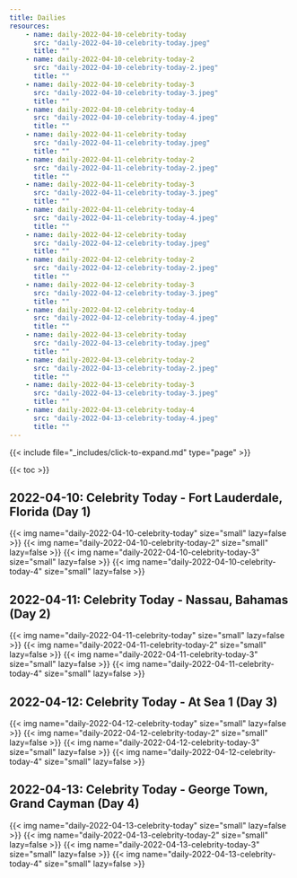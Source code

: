 ```yaml
---
title: Dailies
resources:
    - name: daily-2022-04-10-celebrity-today
      src: "daily-2022-04-10-celebrity-today.jpeg"
      title: ""
    - name: daily-2022-04-10-celebrity-today-2
      src: "daily-2022-04-10-celebrity-today-2.jpeg"
      title: ""
    - name: daily-2022-04-10-celebrity-today-3
      src: "daily-2022-04-10-celebrity-today-3.jpeg"
      title: ""
    - name: daily-2022-04-10-celebrity-today-4
      src: "daily-2022-04-10-celebrity-today-4.jpeg"
      title: ""
    - name: daily-2022-04-11-celebrity-today
      src: "daily-2022-04-11-celebrity-today.jpeg"
      title: ""
    - name: daily-2022-04-11-celebrity-today-2
      src: "daily-2022-04-11-celebrity-today-2.jpeg"
      title: ""
    - name: daily-2022-04-11-celebrity-today-3
      src: "daily-2022-04-11-celebrity-today-3.jpeg"
      title: ""
    - name: daily-2022-04-11-celebrity-today-4
      src: "daily-2022-04-11-celebrity-today-4.jpeg"
      title: ""
    - name: daily-2022-04-12-celebrity-today
      src: "daily-2022-04-12-celebrity-today.jpeg"
      title: ""
    - name: daily-2022-04-12-celebrity-today-2
      src: "daily-2022-04-12-celebrity-today-2.jpeg"
      title: ""
    - name: daily-2022-04-12-celebrity-today-3
      src: "daily-2022-04-12-celebrity-today-3.jpeg"
      title: ""
    - name: daily-2022-04-12-celebrity-today-4
      src: "daily-2022-04-12-celebrity-today-4.jpeg"
      title: ""
    - name: daily-2022-04-13-celebrity-today
      src: "daily-2022-04-13-celebrity-today.jpeg"
      title: ""
    - name: daily-2022-04-13-celebrity-today-2
      src: "daily-2022-04-13-celebrity-today-2.jpeg"
      title: ""
    - name: daily-2022-04-13-celebrity-today-3
      src: "daily-2022-04-13-celebrity-today-3.jpeg"
      title: ""
    - name: daily-2022-04-13-celebrity-today-4
      src: "daily-2022-04-13-celebrity-today-4.jpeg"
      title: ""
---
```


{{< include file="_includes/click-to-expand.md" type="page" >}}

{{< toc >}}

## 2022-04-10: Celebrity Today - Fort Lauderdale, Florida (Day 1)

{{< img name="daily-2022-04-10-celebrity-today" size="small" lazy=false >}}
{{< img name="daily-2022-04-10-celebrity-today-2" size="small" lazy=false >}}
{{< img name="daily-2022-04-10-celebrity-today-3" size="small" lazy=false >}}
{{< img name="daily-2022-04-10-celebrity-today-4" size="small" lazy=false >}}

## 2022-04-11: Celebrity Today - Nassau, Bahamas (Day 2)

{{< img name="daily-2022-04-11-celebrity-today" size="small" lazy=false >}}
{{< img name="daily-2022-04-11-celebrity-today-2" size="small" lazy=false >}}
{{< img name="daily-2022-04-11-celebrity-today-3" size="small" lazy=false >}}
{{< img name="daily-2022-04-11-celebrity-today-4" size="small" lazy=false >}}

## 2022-04-12: Celebrity Today - At Sea 1 (Day 3)

{{< img name="daily-2022-04-12-celebrity-today" size="small" lazy=false >}}
{{< img name="daily-2022-04-12-celebrity-today-2" size="small" lazy=false >}}
{{< img name="daily-2022-04-12-celebrity-today-3" size="small" lazy=false >}}
{{< img name="daily-2022-04-12-celebrity-today-4" size="small" lazy=false >}}

## 2022-04-13: Celebrity Today - George Town, Grand Cayman (Day 4)

{{< img name="daily-2022-04-13-celebrity-today" size="small" lazy=false >}}
{{< img name="daily-2022-04-13-celebrity-today-2" size="small" lazy=false >}}
{{< img name="daily-2022-04-13-celebrity-today-3" size="small" lazy=false >}}
{{< img name="daily-2022-04-13-celebrity-today-4" size="small" lazy=false >}}
